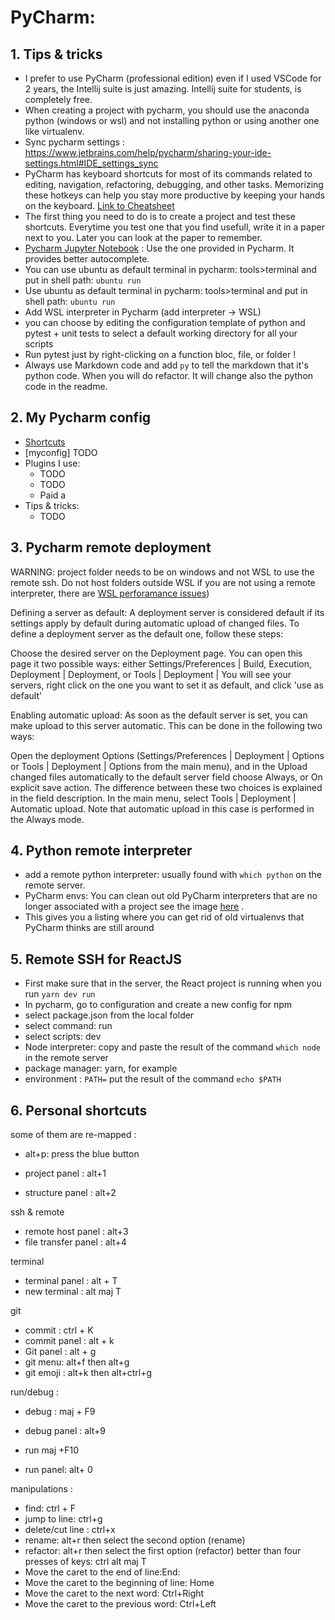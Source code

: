 # PyCharm:

## 1. Tips & tricks
- I prefer to use PyCharm (professional edition) even if I used VSCode for 2 years, the Intellij suite is just amazing. Intellij suite for students, is completely free.
- When creating a project with pycharm, you should use the anaconda python (windows or wsl) and not installing python or using another one like virtualenv.
- Sync pycharm settings : https://www.jetbrains.com/help/pycharm/sharing-your-ide-settings.html#IDE_settings_sync
- PyCharm has keyboard shortcuts for most of its commands related to editing, navigation, refactoring, debugging, and other tasks. Memorizing these hotkeys can help you stay more productive by keeping your hands on the keyboard. [Link to Cheatsheet](https://resources.jetbrains.com/storage/products/pycharm/docs/PyCharm_ReferenceCard.pdf)
- The first thing you need to do is to create a project and test these shortcuts. Everytime you test one that you find usefull, write it in a paper next to you. Later you can look at the paper to remember.
- <ins>Pycharm Jupyter Notebook</ins> : Use the one provided in Pycharm. It provides better autocomplete.
- You can use ubuntu as default terminal in pycharm: tools>terminal  and put in shell path: `ubuntu run`
- Use ubuntu as default terminal in pycharm: tools>terminal  and put in shell path: `ubuntu run`
- Add WSL interpreter in Pycharm (add interpreter -> WSL)
- you can choose by editing the configuration template of python and pytest + unit tests to select a default working directory for all your scripts
- Run pytest just by right-clicking on a function bloc, file, or folder !
- Always use Markdown code and add `py` to tell the markdown that it's python code. When you will do refactor. It will change also the python code in the readme.

## 2. My Pycharm config
- [Shortcuts](https://resources.jetbrains.com/storage/products/pycharm/docs/PyCharm_ReferenceCard.pdf)
- [myconfig] TODO
- Plugins I use:
  - TODO
  - TODO
  - Paid a
- Tips & tricks:
  - TODO


## 3. Pycharm remote deployment
WARNING: project folder needs to be on windows and not WSL to use the remote ssh. Do not host folders outside WSL if you are not using a remote interpreter, there are  [WSL perforamance issues](https://github.com/microsoft/WSL/issues/4197?notification_referrer_id=MDE4Ok5vdGlmaWNhdGlvblRocmVhZDUyMzA5ODA3MjozMjcxNTkxMw%3D%3D#issuecomment-1727108838))

Defining a server as default:
A deployment server is considered default if its settings apply by default during automatic upload of changed files. To define a deployment server as the default one, follow these steps:

Choose the desired server on the Deployment page. You can open this page it two possible ways: either Settings/Preferences | Build, Execution, Deployment | Deployment, or Tools | Deployment | You will see your servers, right click on the one you want to set it as default, and click 'use as default'

Enabling automatic upload:
As soon as the default server is set, you can make upload to this server automatic. This can be done in the following two ways:

Open the deployment Options (Settings/Preferences | Deployment | Options or Tools | Deployment | Options from the main menu), and in the Upload changed files automatically to the default server field choose Always, or On explicit save action. The difference between these two choices is explained in the field description.
In the main menu, select Tools | Deployment | Automatic upload. Note that automatic upload in this case is performed in the Always mode.


## 4. Python remote interpreter
- add a remote python interpreter: usually found with `which python` on the remote server.
- PyCharm envs: You can clean out old PyCharm interpreters that are no longer associated with a project see the image [here](https://github.com/AmineDjeghri/BetterWindowsUX/blob/master/pycharm_interpreters.PNG) .
- This gives you a listing where you can get rid of old virtualenvs that PyCharm thinks are still around

## 5.  Remote SSH for ReactJS
- First make sure that in the server, the React project is running when you run `yarn dev run`
- In pycharm, go to configuration and create a new config for npm
- select package.json from the local folder
- select command: run
- select scripts: dev
- Node interpreter: copy and paste the result of the command `which node` in the remote server
- package manager: yarn, for example
- environment : `PATH=` put the result of the command `echo $PATH`


## 6. Personal shortcuts

some of them are re-mapped :
- alt+p: press the blue button

- project panel :  alt+1
- structure panel : alt+2

ssh & remote
- remote host panel : alt+3
- file transfer panel : alt+4

terminal
- terminal panel : alt + T
- new terminal : alt maj T

git
- commit : ctrl + K
- commit panel : alt + k
- Git panel : alt + g
- git menu: alt+f then alt+g
- git emoji : alt+k then alt+ctrl+g


run/debug :
- debug : maj + F9
- debug panel : alt+9

- run maj +F10
- run panel: alt+ 0

manipulations :
- find: ctrl + F
- jump to line: ctrl+g
- delete/cut line : ctrl+x
- rename: alt+r then select the second option (rename)
- refactor: alt+r then select the first option (refactor) better than four presses of keys: ctrl alt maj T
- Move the caret to the end of line:End:
- Move the caret to the beginning of line: Home
- Move the caret to the next word: Ctrl+Right
- Move the caret to the previous word: Ctrl+Left
